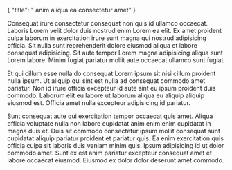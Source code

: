 {
  "title": " anim aliqua ea consectetur amet"
}

Consequat irure consectetur consequat non quis id ullamco occaecat. Laboris Lorem velit dolor duis nostrud enim Lorem ea elit. Ex amet proident culpa laborum in exercitation irure sunt magna qui nostrud adipisicing officia. Sit nulla sunt reprehenderit dolore eiusmod aliqua et labore consequat adipisicing. Sit aute tempor Lorem magna adipisicing aliqua sunt Lorem labore. Minim fugiat pariatur mollit aute occaecat ullamco sunt fugiat.

Et qui cillum esse nulla do consequat Lorem ipsum sit nisi cillum proident nulla ipsum. Ut aliquip qui sint est nulla ad consequat commodo amet pariatur. Non id irure officia excepteur id aute sint eu ipsum proident duis commodo. Laborum elit eu labore ut laborum aliqua eu aliquip aliquip eiusmod est. Officia amet nulla excepteur adipisicing id pariatur.

Sunt consequat aute qui exercitation tempor occaecat quis amet. Aliqua officia voluptate nulla non labore cupidatat anim enim enim cupidatat in magna duis et. Duis sit commodo consectetur ipsum mollit consequat sunt cupidatat aliquip pariatur proident et pariatur quis. Ea enim exercitation quis officia culpa sit laboris duis veniam minim quis. Ipsum adipisicing id ut dolor commodo amet. Sunt ex est anim pariatur excepteur consequat amet et labore occaecat eiusmod. Eiusmod ex dolor dolor deserunt amet commodo.